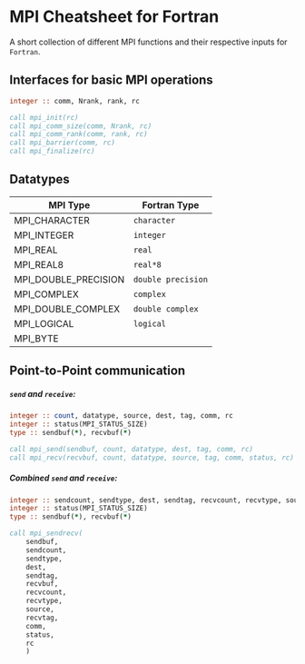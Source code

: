 # MPI Cheatsheet for Fortran
A short collection of different MPI functions and their respective inputs for `Fortran`.

## Interfaces for basic MPI operations
```fortran
integer :: comm, Nrank, rank, rc

call mpi_init(rc) 
call mpi_comm_size(comm, Nrank, rc) 
call mpi_comm_rank(comm, rank, rc) 
call mpi_barrier(comm, rc) 
call mpi_finalize(rc)
```
 
## Datatypes

MPI Type             | Fortran Type
--------             | ----------
MPI_CHARACTER        | `character`
MPI_INTEGER          | `integer`
MPI_REAL             | `real`
MPI_REAL8            | `real*8`
MPI_DOUBLE_PRECISION | `double precision`
MPI_COMPLEX          | `complex`
MPI_DOUBLE_COMPLEX   | `double complex`
MPI_LOGICAL          | `logical`
MPI_BYTE             |

## Point-to-Point communication

##### `send` and `receive`:
```fortran
integer :: count, datatype, source, dest, tag, comm, rc
integer :: status(MPI_STATUS_SIZE)
type :: sendbuf(*), recvbuf(*)

call mpi_send(sendbuf, count, datatype, dest, tag, comm, rc) 
call mpi_recv(recvbuf, count, datatype, source, tag, comm, status, rc) 
```

##### Combined `send` and `receive`:
```fortran
integer :: sendcount, sendtype, dest, sendtag, recvcount, recvtype, source, recvtag, comm, rc
integer :: status(MPI_STATUS_SIZE)
type :: sendbuf(*), recvbuf(*)

call mpi_sendrecv(
    sendbuf, 
    sendcount, 
    sendtype, 
    dest, 
    sendtag, 
    recvbuf, 
    recvcount, 
    recvtype, 
    source, 
    recvtag, 
    comm, 
    status, 
    rc
    )
```

